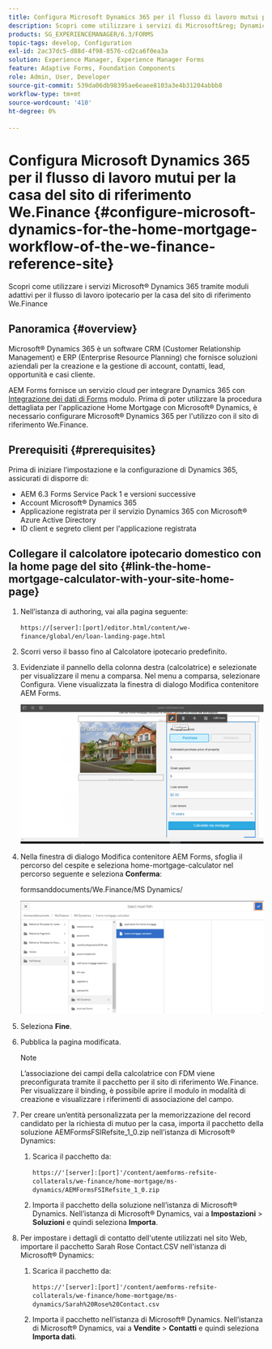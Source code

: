 ```yaml
---
title: Configura Microsoft Dynamics 365 per il flusso di lavoro mutui per la casa del sito di riferimento We.Finance
description: Scopri come utilizzare i servizi di Microsoft&reg; Dynamics 365 tramite moduli adattivi per il flusso di lavoro del mutuo per la casa del sito di riferimento We.Finance.
products: SG_EXPERIENCEMANAGER/6.3/FORMS
topic-tags: develop, Configuration
exl-id: 2ac37dc5-d88d-4f98-8576-cd2ca6f0ea3a
solution: Experience Manager, Experience Manager Forms
feature: Adaptive Forms, Foundation Components
role: Admin, User, Developer
source-git-commit: 539da06db98395ae6eaee8103a3e4b31204abbb8
workflow-type: tm+mt
source-wordcount: '410'
ht-degree: 0%

---
```


# Configura Microsoft Dynamics 365 per il flusso di lavoro mutui per la casa del sito di riferimento We.Finance {#configure-microsoft-dynamics-for-the-home-mortgage-workflow-of-the-we-finance-reference-site}

Scopri come utilizzare i servizi Microsoft® Dynamics 365 tramite moduli adattivi per il flusso di lavoro ipotecario per la casa del sito di riferimento We.Finance

## Panoramica {#overview}

Microsoft® Dynamics 365 è un software CRM (Customer Relationship Management) e ERP (Enterprise Resource Planning) che fornisce soluzioni aziendali per la creazione e la gestione di account, contatti, lead, opportunità e casi cliente.

AEM Forms fornisce un servizio cloud per integrare Dynamics 365 con [Integrazione dei dati di Forms](/help/forms/using/data-integration.md) modulo. Prima di poter utilizzare la procedura dettagliata per l&#39;applicazione Home Mortgage con Microsoft® Dynamics, è necessario configurare Microsoft® Dynamics 365 per l&#39;utilizzo con il sito di riferimento We.Finance.

## Prerequisiti {#prerequisites}

Prima di iniziare l’impostazione e la configurazione di Dynamics 365, assicurati di disporre di:

* AEM 6.3 Forms Service Pack 1 e versioni successive
* Account Microsoft® Dynamics 365
* Applicazione registrata per il servizio Dynamics 365 con Microsoft® Azure Active Directory
* ID client e segreto client per l&#39;applicazione registrata

## Collegare il calcolatore ipotecario domestico con la home page del sito {#link-the-home-mortgage-calculator-with-your-site-home-page}

1. Nell’istanza di authoring, vai alla pagina seguente:

   `https://[server]:[port]/editor.html/content/we-finance/global/en/loan-landing-page.html`

1. Scorri verso il basso fino al Calcolatore ipotecario predefinito.
1. Evidenziate il pannello della colonna destra (calcolatrice) e selezionate per visualizzare il menu a comparsa. Nel menu a comparsa, selezionare Configura. Viene visualizzata la finestra di dialogo Modifica contenitore AEM Forms.

   ![calculatorconfigurepanel](assets/calculatorconfigurepanel.png)

1. Nella finestra di dialogo Modifica contenitore AEM Forms, sfoglia il percorso del cespite e seleziona home-mortgage-calculator nel percorso seguente e seleziona **Conferma**:

   formsanddocuments/We.Finance/MS Dynamics/

   ![selectassetpath](assets/selectassetpath.png)

1. Seleziona **Fine**.
1. Pubblica la pagina modificata.

   >[!NOTE]
   >
   >L’associazione dei campi della calcolatrice con FDM viene preconfigurata tramite il pacchetto per il sito di riferimento We.Finance. Per visualizzare il binding, è possibile aprire il modulo in modalità di creazione e visualizzare i riferimenti di associazione del campo.

1. Per creare un’entità personalizzata per la memorizzazione del record candidato per la richiesta di mutuo per la casa, importa il pacchetto della soluzione AEMFormsFSIRefsite_1_0.zip nell’istanza di Microsoft® Dynamics:

   1. Scarica il pacchetto da:

      `https://'[server]:[port]'/content/aemforms-refsite-collaterals/we-finance/home-mortgage/ms-dynamics/AEMFormsFSIRefsite_1_0.zip`

   1. Importa il pacchetto della soluzione nell’istanza di Microsoft® Dynamics. Nell’istanza di Microsoft® Dynamics, vai a **Impostazioni** > **Soluzioni** e quindi seleziona **Importa**.

1. Per impostare i dettagli di contatto dell&#39;utente utilizzati nel sito Web, importare il pacchetto Sarah Rose Contact.CSV nell&#39;istanza di Microsoft® Dynamics:

   1. Scarica il pacchetto da:

      `https://'[server]:[port]'/content/aemforms-refsite-collaterals/we-finance/home-mortgage/ms-dynamics/Sarah%20Rose%20Contact.csv`

   1. Importa il pacchetto nell’istanza di Microsoft® Dynamics. Nell’istanza di Microsoft® Dynamics, vai a **Vendite** > **Contatti** e quindi seleziona **Importa dati**.
